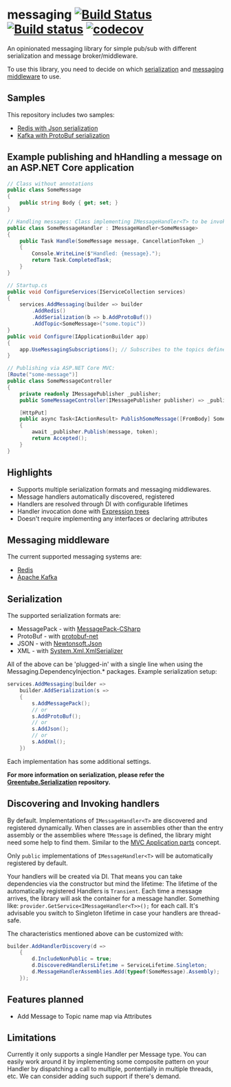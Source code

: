 # messaging [![Build Status](https://travis-ci.org/Greentube/messaging.svg?branch=master)](https://travis-ci.org/Greentube/messaging) [![Build status](https://ci.appveyor.com/api/projects/status/a3pstjg357fn8it9/branch/master?svg=true)](https://ci.appveyor.com/project/Greentube/messaging) [![codecov](https://codecov.io/gh/Greentube/messaging/branch/master/graph/badge.svg)](https://codecov.io/gh/Greentube/messaging)

An opinionated messaging library for simple pub/sub with different serialization and message broker/middleware.

To use this library, you need to decide on which [serialization](#serialization) and [messaging middleware](#messaging-middleware) to use.

## Samples

This repository includes two samples:

* [Redis with Json serialization](https://github.com/bruno-garcia/messaging/tree/master/samples/Greentube.Messaging.Sample.Redis)
* [Kafka with ProtoBuf serialization](https://github.com/bruno-garcia/messaging/tree/master/samples/Greentube.Messaging.Sample.Kafka)

## Example publishing and hHandling a message on an ASP.NET Core application

```csharp
// Class without annotations
public class SomeMessage
{
    public string Body { get; set; }
}

// Handling messages: Class implementing IMessageHandler<T> to be invoked when T arrives
public class SomeMessageHandler : IMessageHandler<SomeMessage>
{
    public Task Handle(SomeMessage message, CancellationToken _)
    {
        Console.WriteLine($"Handled: {message}.");
        return Task.CompletedTask;
    }
}

// Startup.cs
public void ConfigureServices(IServiceCollection services)
{
    services.AddMessaging(builder => builder
        .AddRedis()
        .AddSerialization(b => b.AddProtoBuf())
        .AddTopic<SomeMessage>("some.topic"))
}
public void Configure(IApplicationBuilder app)
{
    app.UseMessagingSubscriptions(); // Subscribes to the topics defined via Services
}

// Publishing via ASP.NET Core MVC:
[Route("some-message")]
public class SomeMessageController
{
    private readonly IMessagePublisher _publisher;
    public SomeMessageController(IMessagePublisher publisher) => _publisher;

    [HttpPut]
    public async Task<IActionResult> PublishSomeMessage([FromBody] SomeMessage message, CancellationToken token)
    {
        await _publisher.Publish(message, token);
        return Accepted();
    }
}
```

## Highlights

* Supports multiple serialization formats and messaging middlewares.
* Message handlers automatically discovered, registered
* Handlers are resolved through DI with configurable lifetimes
* Handler invocation done with [Expression trees](https://docs.microsoft.com/en-us/dotnet/csharp/programming-guide/concepts/expression-trees/)
* Doesn't require implementing any interfaces or declaring attributes

## Messaging middleware

The current supported messaging systems are:

* [Redis](https://redis.io/topics/pubsub)
* [Apache Kafka](https://kafka.apache.org/)

## Serialization

The supported serialization formats are:

* MessagePack - with [MessagePack-CSharp](https://github.com/neuecc/MessagePack-CSharp)
* ProtoBuf - with [protobuf-net](https://github.com/mgravell/protobuf-net)
* JSON - with [Newtonsoft.Json](https://github.com/JamesNK/Newtonsoft.Json)
* XML - with [System.Xml.XmlSerializer](https://github.com/dotnet/corefx/tree/master/src/System.Xml.XmlSerializer)

All of the above can be 'plugged-in' with a single line when using the Messaging.DependencyInjection.* packages.
Example serialization setup:

```csharp
services.AddMessaging(builder =>
    builder.AddSerialization(s =>
    {
        s.AddMessagePack();
        // or
        s.AddProtoBuf();
        // or
        s.AddJson();
        // or
        s.AddXml();
    })
```

Each implementation has some additional settings.

**For more information on serialization, please refer the [Greentube.Serialization](https://github.com/Greentube/serialization) repository.**

## Discovering and Invoking handlers

By default. Implementations of `IMessageHandler<T>` are discovered and registered dynamically. 
When classes are in assemblies other than the entry assembly or the assemblies where `TMessage` is defined, 
the library might need some help to find them. Similar to the [MVC Application parts](https://docs.microsoft.com/en-us/aspnet/core/mvc/advanced/app-parts) concept.

Only `public` implementations of `IMessageHandler<T>` will be automatically registered by default.

Your handlers will be created via DI. That means you can take dependencies via the constructor but mind the lifetime:
The lifetime of the automatically registered Handlers is `Transient`. Each time a message arrives, the library will ask the container
for a message handler. Something like: `provider.GetService<IMessageHandler<T>>();` for each call.
It's advisable you switch to Singleton lifetime in case your handlers are thread-safe.

The characteristics mentioned above can be customized with:

```csharp
builder.AddHandlerDiscovery(d =>
    {
        d.IncludeNonPublic = true;
        d.DiscoveredHandlersLifetime = ServiceLifetime.Singleton;
        d.MessageHandlerAssemblies.Add(typeof(SomeMessage).Assembly);
    });
```

## Features planned

* Add Message to Topic name map via Attributes

## Limitations

Currently it only supports a single Handler per Message type. You can easily work around it by implementing some
composite pattern on your Handler by dispatching a call to multiple, pontentially in multiple threads, etc.
We can consider adding such support if there's demand.
